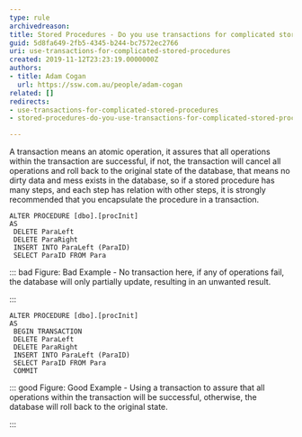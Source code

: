 ```yaml
---
type: rule
archivedreason: 
title: Stored Procedures - Do you use transactions for complicated stored procedures?
guid: 5d8fa649-2fb5-4345-b244-bc7572ec2766
uri: use-transactions-for-complicated-stored-procedures
created: 2019-11-12T23:23:19.0000000Z
authors:
- title: Adam Cogan
  url: https://ssw.com.au/people/adam-cogan
related: []
redirects:
- use-transactions-for-complicated-stored-procedures
- stored-procedures-do-you-use-transactions-for-complicated-stored-procedures

---
```


A transaction means an atomic operation, it assures that all operations within the transaction are successful, if not, the transaction will cancel all operations and roll back to the original state of the database, that means no dirty data and mess exists in the database, so if a stored procedure has many steps, and each step has relation with other steps, it is strongly recommended that you encapsulate the procedure in a transaction.

<!--endintro-->



```
ALTER PROCEDURE [dbo].[procInit]
AS
 DELETE ParaLeft
 DELETE ParaRight
 INSERT INTO ParaLeft (ParaID)
 SELECT ParaID FROM Para
```




::: bad
Figure: Bad Example - No transaction here, if any of operations fail, the database will only partially update, resulting in an unwanted result.

:::



```
ALTER PROCEDURE [dbo].[procInit]
AS
 BEGIN TRANSACTION
 DELETE ParaLeft
 DELETE ParaRight
 INSERT INTO ParaLeft (ParaID)
 SELECT ParaID FROM Para
 COMMIT
```




::: good
Figure: Good Example - Using a transaction to assure that all operations within the transaction will be successful, otherwise, the database will roll back to the original state.

:::
